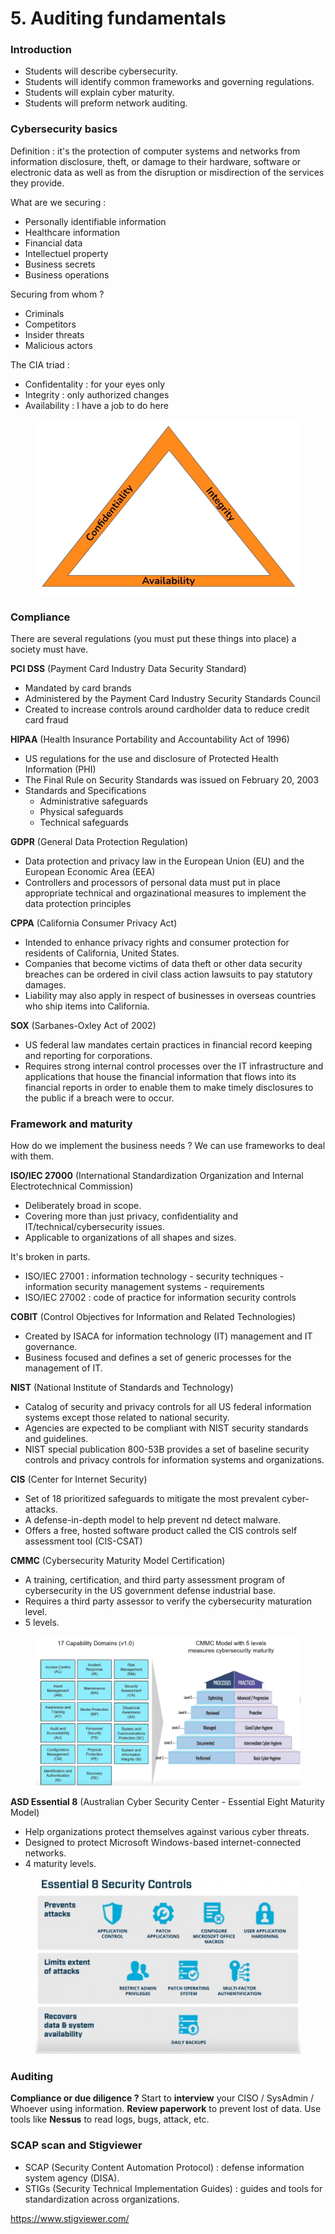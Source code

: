 # 5. Auditing fundamentals

### Introduction

* Students will describe cybersecurity.
* Students will identify common frameworks and governing regulations.
* Students will explain cyber maturity.
* Students will preform network auditing.

### Cybersecurity basics

Definition : it's the protection of computer systems and networks from information disclosure, theft, or damage to their hardware, software or electronic data as well as from the disruption or misdirection of the services they provide.

What are we securing :

* Personally identifiable information
* Healthcare information
* Financial data
* Intellectuel property
* Business secrets
* Business operations

Securing from whom ?

* Criminals
* Competitors
* Insider threats
* Malicious actors

The CIA triad :&#x20;

* Confidentality : for your eyes only
* Integrity : only authorized changes
* Availability : I have a job to do here

<figure><img src="../../.gitbook/assets/40.png" alt=""><figcaption></figcaption></figure>

### Compliance

There are several regulations (you must put these things into place) a society must have.

**PCI DSS** (Payment Card Industry Data Security Standard)

* Mandated by card brands
* Administered by the Payment Card Industry Security Standards Council
* Created to increase controls around cardholder data to reduce credit card fraud

**HIPAA** (Health Insurance Portability and Accountability Act of 1996)

* US regulations for the use and disclosure of Protected Health Information (PHI)
* The Final Rule on Security Standards was issued on February 20, 2003
* Standards and Specifications
  * Administrative safeguards
  * Physical safeguards
  * Technical safeguards

**GDPR** (General Data Protection Regulation)

* Data protection and privacy law in the European Union (EU) and the European Economic Area (EEA)
* Controllers and processors of personal data must put in place appropriate technical and orgazinational measures to implement the data protection principles

**CPPA** (California Consumer Privacy Act)

* Intended to enhance privacy rights and consumer protection for residents of California, United States.
* Companies that become victims of data theft or other data security breaches can be ordered in civil class action lawsuits to pay statutory damages.
* Liability may also apply in respect of businesses in overseas countries who ship items into California.

**SOX** (Sarbanes-Oxley Act of 2002)

* US federal law mandates certain practices in financial record keeping and reporting for corporations.
* Requires strong internal control processes over the IT infrastructure and applications that house the financial information that flows into its financial reports in order to enable them to make timely disclosures to the public if a breach were to occur.

### Framework and maturity

How do we implement the business needs ? We can use frameworks to deal with them.

**ISO/IEC 27000** (International Standardization Organization and Internal Electrotechnical Commission)

* Deliberately broad in scope.
* Covering more than just privacy, confidentiality and IT/technical/cybersecurity issues.
* Applicable to organizations of all shapes and sizes.

It's broken in parts.

* ISO/IEC 27001 : information technology - security techniques - information security management systems - requirements
* ISO/IEC 27002 : code of practice for information security controls

**COBIT** (Control Objectives for Information and Related Technologies)

* Created by ISACA for information technology (IT) management and IT governance.
* Business focused and defines a set of generic processes for the management of IT.

**NIST** (National Institute of Standards and Technology)

* Catalog of security and privacy controls for all US federal information systems except those related to national security.
* Agencies are expected to be compliant with NIST security standards and guidelines.
* NIST special publication 800-53B provides a set of baseline security controls and privacy controls for information systems and organizations.

**CIS** (Center for Internet Security)

* Set of 18 prioritized safeguards to mitigate the most prevalent cyber-attacks.
* A defense-in-depth model to help prevent nd detect malware.
* Offers a free, hosted software product called the CIS controls self assessment tool (CIS-CSAT)

**CMMC** (Cybersecurity Maturity Model Certification)

* A training, certification, and third party assessment program of cybersecurity in the US government defense industrial base.
* Requires a third party assessor to verify the cybersecurity maturation level.
* 5 levels.

<figure><img src="../../.gitbook/assets/41.png" alt=""><figcaption></figcaption></figure>

**ASD Essential 8** (Australian Cyber Security Center - Essential Eight Maturity Model)

* Help organizations protect themselves against various cyber threats.
* Designed to protect Microsoft Windows-based internet-connected networks.
* 4 maturity levels.

<figure><img src="../../.gitbook/assets/42.png" alt=""><figcaption></figcaption></figure>

### Auditing

**Compliance or due diligence ?** Start to **interview** your CISO / SysAdmin / Whoever using information. **Review paperwork** to prevent lost of data. Use tools like **Nessus** to read logs, bugs, attack, etc.

### SCAP scan and Stigviewer

* SCAP (Security Content Automation Protocol) : defense information system agency (DISA).
* STIGs (Security Technical Implementation Guides) : guides and tools for standardization across organizations.

https://www.stigviewer.com/
